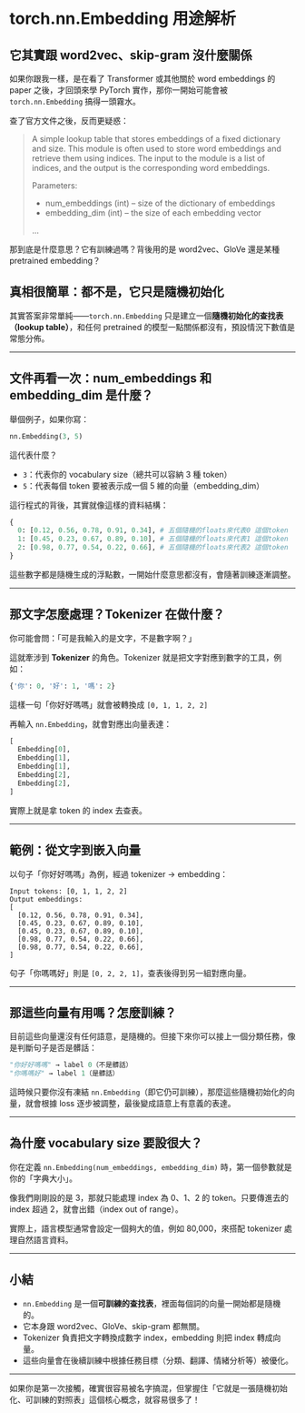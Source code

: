 # torch.nn.Embedding 用途解析

## 它其實跟 word2vec、skip-gram 沒什麼關係

如果你跟我一樣，是在看了 Transformer 或其他關於 word embeddings 的 paper 之後，才回頭來學 PyTorch 實作，那你一開始可能會被 `torch.nn.Embedding` 搞得一頭霧水。

查了官方文件之後，反而更疑惑：

> A simple lookup table that stores embeddings of a fixed dictionary and size.
> This module is often used to store word embeddings and retrieve them using indices. The input to the module is a list of indices, and the output is the corresponding word embeddings.
>
> Parameters:
>
> - num_embeddings (int) – size of the dictionary of embeddings
> - embedding_dim (int) – the size of each embedding vector
>
> ...

那到底是什麼意思？它有訓練過嗎？背後用的是 word2vec、GloVe 還是某種 pretrained embedding？

## 真相很簡單：都不是，它只是隨機初始化

其實答案非常單純——`torch.nn.Embedding` 只是建立一個**隨機初始化的查找表（lookup table）**，和任何 pretrained 的模型一點關係都沒有，預設情況下數值是常態分佈。

------

## 文件再看一次：num_embeddings 和 embedding_dim 是什麼？

舉個例子，如果你寫：

```python
nn.Embedding(3, 5)
```

這代表什麼？

- `3`：代表你的 vocabulary size（總共可以容納 3 種 token）
- `5`：代表每個 token 要被表示成一個 5 維的向量（embedding_dim）

這行程式的背後，其實就像這樣的資料結構：

```python
{
  0: [0.12, 0.56, 0.78, 0.91, 0.34], # 五個隨機的floats來代表0 這個token
  1: [0.45, 0.23, 0.67, 0.89, 0.10], # 五個隨機的floats來代表1 這個token
  2: [0.98, 0.77, 0.54, 0.22, 0.66], # 五個隨機的floats來代表2 這個token
}
```

這些數字都是隨機生成的浮點數，一開始什麼意思都沒有，會隨著訓練逐漸調整。

------

## 那文字怎麼處理？Tokenizer 在做什麼？

你可能會問：「可是我輸入的是文字，不是數字啊？」

這就牽涉到 **Tokenizer** 的角色。Tokenizer 就是把文字對應到數字的工具，例如：

```python
{'你': 0, '好': 1, '嗎': 2}
```

這樣一句「你好好嗎嗎」就會被轉換成 `[0, 1, 1, 2, 2]`

再輸入 `nn.Embedding`，就會對應出向量表達：

```python
[
  Embedding[0],
  Embedding[1],
  Embedding[1],
  Embedding[2],
  Embedding[2],
]
```

實際上就是拿 token 的 index 去查表。

------

## 範例：從文字到嵌入向量

以句子「你好好嗎嗎」為例，經過 tokenizer → embedding：

```text
Input tokens: [0, 1, 1, 2, 2]
Output embeddings:
[
  [0.12, 0.56, 0.78, 0.91, 0.34],
  [0.45, 0.23, 0.67, 0.89, 0.10],
  [0.45, 0.23, 0.67, 0.89, 0.10],
  [0.98, 0.77, 0.54, 0.22, 0.66],
  [0.98, 0.77, 0.54, 0.22, 0.66],
]
```

句子「你嗎嗎好」則是 `[0, 2, 2, 1]`，查表後得到另一組對應向量。

------

## 那這些向量有用嗎？怎麼訓練？

目前這些向量還沒有任何語意，是隨機的。但接下來你可以接上一個分類任務，像是判斷句子是否是髒話：

```python
"你好好嗎嗎" → label 0（不是髒話）  
"你嗎嗎好" → label 1（是髒話）
```

這時候只要你沒有凍結 `nn.Embedding`（即它仍可訓練），那麼這些隨機初始化的向量，就會根據 loss 逐步被調整，最後變成語意上有意義的表達。

------

## 為什麼 vocabulary size 要設很大？

你在定義 `nn.Embedding(num_embeddings, embedding_dim)` 時，第一個參數就是你的「字典大小」。

像我們剛剛設的是 3，那就只能處理 index 為 0、1、2 的 token。只要傳進去的 index 超過 2，就會出錯（index out of range）。

實際上，語言模型通常會設定一個夠大的值，例如 80,000，來搭配 tokenizer 處理自然語言資料。

------

## 小結

- `nn.Embedding` 是一個**可訓練的查找表**，裡面每個詞的向量一開始都是隨機的。
- 它本身跟 word2vec、GloVe、skip-gram 都無關。
- Tokenizer 負責把文字轉換成數字 index，embedding 則把 index 轉成向量。
- 這些向量會在後續訓練中根據任務目標（分類、翻譯、情緒分析等）被優化。

------

如果你是第一次接觸，確實很容易被名字搞混，但掌握住「它就是一張隨機初始化、可訓練的對照表」這個核心概念，就容易很多了！
